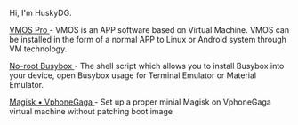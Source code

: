 Hi, I'm HuskyDG.


[ VMOS Pro ](./vmos) - VMOS is an APP software based on Virtual Machine. VMOS can be installed in the form of a normal APP to Linux or Android system through VM technology.

[ No-root Busybox ](http://github.com/huskydg/busybox-no-root) - The shell script which allows you to install Busybox into your device, open Busybox usage for Terminal Emulator or Material Emulator.

[ Magisk • VphoneGaga ](./vphonegaga/magisk) - Set up a proper minial Magisk on VphoneGaga virtual machine without patching boot image

